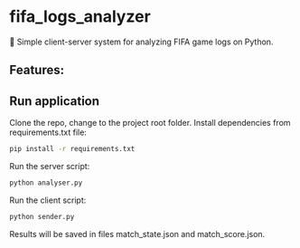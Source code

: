 # fifa_logs_analyzer

:memo: Simple client-server system for analyzing FIFA game logs on Python.

Features:
- 

## Run application
Clone the repo, change to the project root folder. Install dependencies from requirements.txt file:

```bash
pip install -r requirements.txt
```
Run the server script:
```bash
python analyser.py
```

Run the client script:
```bash
python sender.py
```

Results will be saved in files match_state.json and match_score.json.
